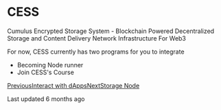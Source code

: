 # CESS

Cumulus Encrypted Storage System - Blockchain Powered Decentralized Storage and Content Delivery Network Infrastructure For Web3

For now, CESS currently has two programs for you to integrate

* Becoming Node runner
* Join CESS's Course

[PreviousInteract with dApps](<../.gitbook/assets/interact with dapps>)[NextStorage Node](<../.gitbook/assets/storage node>)

Last updated 6 months ago
